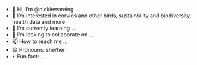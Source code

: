 - 👋 Hi, I’m @nickiewareing
- 👀 I’m interested in corvids and other birds, sustainbility and biodiversity, health data and more
- 🌱 I’m currently learning ...
- 💞️ I’m looking to collaborate on ...
- 📫 How to reach me ...
- 😄 Pronouns: she/her
- ⚡ Fun fact: ...

<!---
nickiewareing/nickiewareing is a ✨ special ✨ repository because its `README.md` (this file) appears on your GitHub profile.
You can click the Preview link to take a look at your changes.
--->
